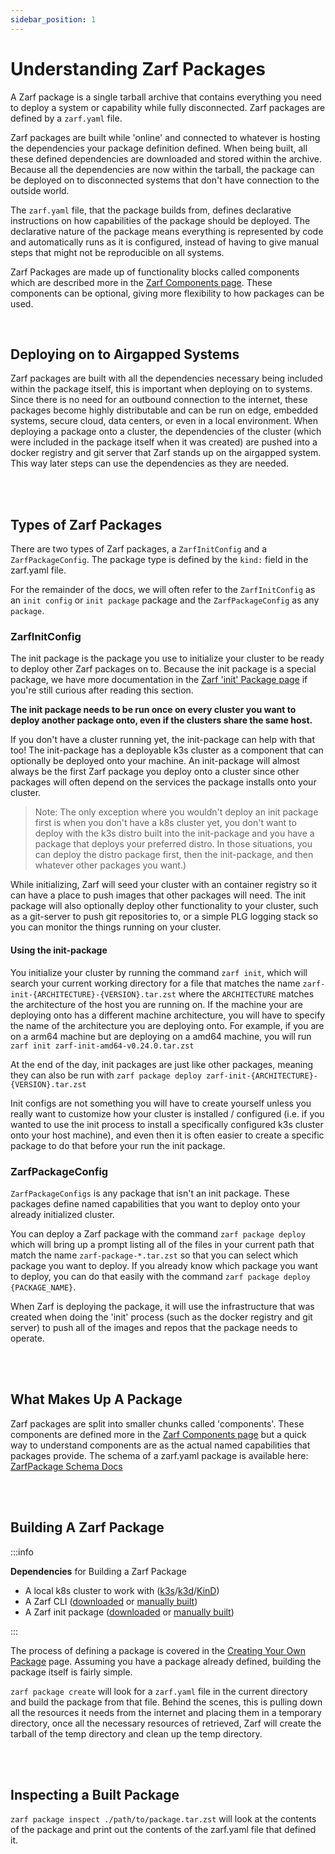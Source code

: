 ```yaml
---
sidebar_position: 1
---
```


# Understanding Zarf Packages

A Zarf package is a single tarball archive that contains everything you need to deploy a system or capability while fully disconnected. Zarf packages are defined by a `zarf.yaml` file.

Zarf packages are built while 'online' and connected to whatever is hosting the dependencies your package definition defined. When being built, all these defined dependencies are downloaded and stored within the archive. Because all the dependencies are now within the tarball, the package can be deployed on to disconnected systems that don't have connection to the outside world.

The `zarf.yaml` file, that the package builds from, defines declarative instructions on how capabilities of the package should be deployed. The declarative nature of the package means everything is represented by code and automatically runs as it is configured, instead of having to give manual steps that might not be reproducible on all systems.

Zarf Packages are made up of functionality blocks called components which are described more in the [Zarf Components page](./2-zarf-components.md). These components can be optional, giving more flexibility to how packages can be used.

<br />

<!-- TODO: @JPERRY This feels out of place here.. -->

## Deploying on to Airgapped Systems

Zarf packages are built with all the dependencies necessary being included within the package itself, this is important when deploying on to systems. Since there is no need for an outbound connection to the internet, these packages become highly distributable and can be run on edge, embedded systems, secure cloud, data centers, or even in a local environment. When deploying a package onto a cluster, the dependencies of the cluster (which were included in the package itself when it was created) are pushed into a docker registry and git server that Zarf stands up on the airgapped system. This way later steps can use the dependencies as they are needed.

<br />
<br />

## Types of Zarf Packages

There are two types of Zarf packages, a `ZarfInitConfig` and a `ZarfPackageConfig`. The package type is defined by the `kind:` field in the zarf.yaml file.

For the remainder of the docs, we will often refer to the `ZarfInitConfig` as an `init config` or `init package` package and the `ZarfPackageConfig` as any `package`.

### ZarfInitConfig

The init package is the package you use to initialize your cluster to be ready to deploy other Zarf packages on to. Because the init package is a special package, we have more documentation in the [Zarf 'init' Package page](./3-the-zarf-init-package.md) if you're still curious after reading this section.

**The init package needs to be run once on every cluster you want to deploy another package onto, even if the clusters share the same host.**

If you don't have a cluster running yet, the init-package can help with that too! The init-package has a deployable k3s cluster as a component that can optionally be deployed onto your machine. An init-package will almost always be the first Zarf package you deploy onto a cluster since other packages will often depend on the services the package installs onto your cluster.

> Note: The only exception where you wouldn't deploy an init package first is when you don't have a k8s cluster yet, you don't want to deploy with the k3s distro built into the init-package and you have a package that deploys your preferred distro. In those situations, you can deploy the distro package first, then the init-package, and then whatever other packages you want.)

While initializing, Zarf will seed your cluster with an container registry so it can have a place to push images that other packages will need. The init package will also optionally deploy other functionality to your cluster, such as a git-server to push git repositories to, or a simple PLG logging stack so you can monitor the things running on your cluster.

#### Using the init-package

You initialize your cluster by running the command `zarf init`, which will search your current working directory for a file that matches the name `zarf-init-{ARCHITECTURE}-{VERSION}.tar.zst` where the `ARCHITECTURE` matches the architecture of the host you are running on. If the machine your are deploying onto has a different machine architecture, you will have to specify the name of the architecture you are deploying onto. For example, if you are on a arm64 machine but are deploying on a amd64 machine, you will run `zarf init zarf-init-amd64-v0.24.0.tar.zst`

At the end of the day, init packages are just like other packages, meaning they can also be run with `zarf package deploy zarf-init-{ARCHITECTURE}-{VERSION}.tar.zst`

Init configs are not something you will have to create yourself unless you really want to customize how your cluster is installed / configured (i.e. if you wanted to use the init process to install a specifically configured k3s cluster onto your host machine), and even then it is often easier to create a specific package to do that before your run the init package.

### ZarfPackageConfig

`ZarfPackageConfigs` is any package that isn't an init package. These packages define named capabilities that you want to deploy onto your already initialized cluster.

You can deploy a Zarf package with the command `zarf package deploy` which will bring up a prompt listing all of the files in your current path that match the name `zarf-package-*.tar.zst` so that you can select which package you want to deploy. If you already know which package you want to deploy, you can do that easily with the command `zarf package deploy {PACKAGE_NAME}`.

When Zarf is deploying the package, it will use the infrastructure that was created when doing the 'init' process (such as the docker registry and git server) to push all of the images and repos that the package needs to operate.

<br />
<br />

## What Makes Up A Package

Zarf packages are split into smaller chunks called 'components'. These components are defined more in the [Zarf Components page](./2-zarf-components.md) but a quick way to understand components are as the actual named capabilities that packages provide. The schema of a zarf.yaml package is available here: [ZarfPackage Schema Docs](../3-zarf-schema.md)

<br />
<br />

## Building A Zarf Package


:::info

**Dependencies** for Building a Zarf Package

- A local k8s cluster to work with ([k3s](https://k3s.io/)/[k3d](https://k3d.io/v5.4.1/)/[KinD](https://kind.sigs.k8s.io/docs/user/quick-start#installation))
- A Zarf CLI ([downloaded](https://github.com/defenseunicorns/zarf/releases) or [manually built](../1-the-zarf-cli/1-building-your-own-cli.md))
- A Zarf init package ([downloaded](https://github.com/defenseunicorns/zarf/releases) or [manually built](../1-the-zarf-cli/1-building-your-own-cli.md))

:::

The process of defining a package is covered in the [Creating Your Own Package](../../13-walkthroughs/0-using-zarf-package-create.md) page. Assuming you have a package already defined, building the package itself is fairly simple.

`zarf package create` will look for a `zarf.yaml` file in the current directory and build the package from that file. Behind the scenes, this is pulling down all the resources it needs from the internet and placing them in a temporary directory, once all the necessary resources of retrieved, Zarf will create the tarball of the temp directory and clean up the temp directory.

<br />
<br />

## Inspecting a Built Package

`zarf package inspect ./path/to/package.tar.zst` will look at the contents of the package and print out the contents of the zarf.yaml file that defined it.

